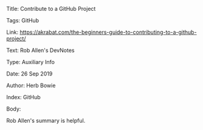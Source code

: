 Title:  Contribute to a GitHub Project

Tags:   GitHub

Link:   https://akrabat.com/the-beginners-guide-to-contributing-to-a-github-project/

Text:   Rob Allen's DevNotes

Type:   Auxiliary Info

Date:   26 Sep 2019

Author: Herb Bowie

Index:  GitHub

Body: 

Rob Allen's summary is helpful. 
